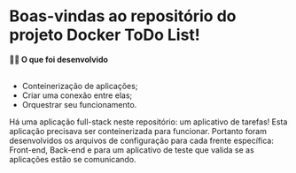 # Boas-vindas ao repositório do projeto Docker ToDo List!

<summary><strong>👨‍💻 O que foi desenvolvido</strong></summary><br />

 - Conteinerização de aplicações;
 - Criar uma conexão entre elas;
 - Orquestrar seu funcionamento.

Há uma aplicação full-stack neste repositório: um aplicativo de tarefas! 
Esta aplicação precisava ser conteinerizada para funcionar. Portanto foram desenvolvidos os arquivos de configuração para cada frente específica: Front-end, Back-end e para um aplicativo de teste que valida se as aplicações estão se comunicando.

